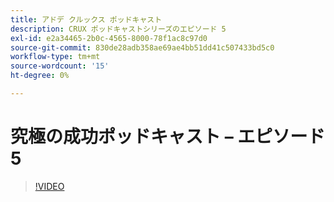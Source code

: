 ```yaml
---
title: アドデ クルックス ポッドキャスト
description: CRUX ポッドキャストシリーズのエピソード 5
exl-id: e2a34465-2b0c-4565-8000-78f1ac8c97d0
source-git-commit: 830de28adb358ae69ae4bb51dd41c507433bd5c0
workflow-type: tm+mt
source-wordcount: '15'
ht-degree: 0%

---
```


# 究極の成功ポッドキャスト – エピソード 5

>[!VIDEO](https://video.tv.adobe.com/v/3428867?quality=12learn=on)
